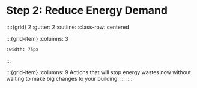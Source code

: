 # Step 2: Reduce Energy Demand


::::{grid} 2
:gutter: 2
:outline: 
:class-row: centered

:::{grid-item}
:columns: 3

```{image} /images/card-game/step-icons/step_2.svg
:width: 75px
```
:::

:::{grid-item}
:columns: 9
Actions that will stop energy wastes now without waiting to make big changes to your building.
:::
::::
